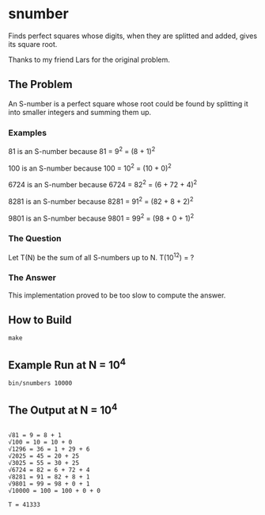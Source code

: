 # snumber
Finds perfect squares whose digits, when they are splitted and added, gives its square root.

Thanks to my friend Lars for the original problem.

## The Problem

An S-number is a perfect square whose root could be found by splitting it into smaller integers and summing them up.

### Examples

81 is an S-number because 81 = 9<sup>2</sup> = (8 + 1)<sup>2</sup>

100 is an S-number because 100 = 10<sup>2</sup> = (10 + 0)<sup>2</sup>

6724 is an S-number because 6724 = 82<sup>2</sup> = (6 + 72 + 4)<sup>2</sup>

8281 is an S-number because 8281 = 91<sup>2</sup> = (82 + 8 + 2)<sup>2</sup>

9801 is an S-number because 9801 = 99<sup>2</sup> = (98 + 0 + 1)<sup>2</sup>

### The Question

Let T(N) be the sum of all S-numbers up to N. T(10<sup>12</sup>) = ? 

### The Answer

This implementation proved to be too slow to compute the answer.

## How to Build

```make```

## Example Run at N = 10<sup>4</sup>

```bin/snumbers 10000```

## The Output at N = 10<sup>4</sup>

```

√81 = 9 = 8 + 1
√100 = 10 = 10 + 0
√1296 = 36 = 1 + 29 + 6
√2025 = 45 = 20 + 25
√3025 = 55 = 30 + 25
√6724 = 82 = 6 + 72 + 4
√8281 = 91 = 82 + 8 + 1
√9801 = 99 = 98 + 0 + 1
√10000 = 100 = 100 + 0 + 0

T = 41333

```

